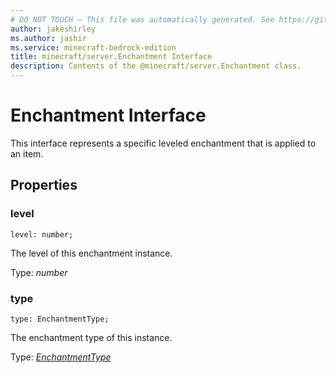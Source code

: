 ```yaml
---
# DO NOT TOUCH — This file was automatically generated. See https://github.com/mojang/minecraftapidocsgenerator to modify descriptions, examples, etc.
author: jakeshirley
ms.author: jashir
ms.service: minecraft-bedrock-edition
title: minecraft/server.Enchantment Interface
description: Contents of the @minecraft/server.Enchantment class.
---
```

# Enchantment Interface

This interface represents a specific leveled enchantment that is applied to an item.

## Properties

### **level**
`level: number;`

The level of this enchantment instance.

Type: *number*

### **type**
`type: EnchantmentType;`

The enchantment type of this instance.

Type: [*EnchantmentType*](EnchantmentType.md)
